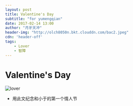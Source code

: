 ```yaml
---
layout: post
title: Valentine's Day
subtitle: "for yumengqian"
date: 2017-02-14 13:00
author: "月牙天冲"
header-img: "http://olch8050n.bkt.clouddn.com/bac2.jpeg"
cdn: 'header-off'
tags:
	- Lover
	- 智障
---
```



Valentine's Day
===


![lover](http://olch8050n.bkt.clouddn.com/bac2.jpeg)
* 用此文纪念和小于的第一个情人节
